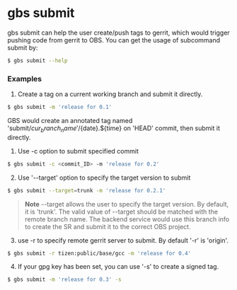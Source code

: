 # gbs submit

gbs submit can help the user create/push tags to gerrit, which would trigger pushing code from gerrit to OBS. You can get the usage of subcommand submit by:

  ```bash
$ gbs submit --help
  ```

### Examples

1. Create a tag on a current working branch and submit it directly.

  ```bash
  $ gbs submit -m 'release for 0.1'
  ```

GBS would create an annotated tag named 'submit/${cur_branch_name}'/${date}.${time} on 'HEAD' commit, then submit it directly.

1. Use -c option to submit specified commit

  ```bash
  $ gbs submit -c <commit_ID> -m 'release for 0.2'
  ```

2. Use '--target' option to specify the target version to submit

  ```bash
  $ gbs submit --target=trunk -m 'release for 0.2.1'
  ```

  >  **Note**
  >  --target allows the user to specify the target version. By default, it is 'trunk'. The valid value of --target should be matched with the remote branch name. The backend service would use this branch info to create the SR and submit it to the correct OBS project.

3. use -r to specify remote gerrit server to submit. By default '-r' is 'origin'.

  ```bash
  $ gbs submit -r tizen:public/base/gcc -m 'release for 0.4'
  ```

4. If your gpg key has been set, you can use '-s' to create a signed tag.

  ```bash
  $ gbs submit -m 'release for 0.3' -s
  ```

